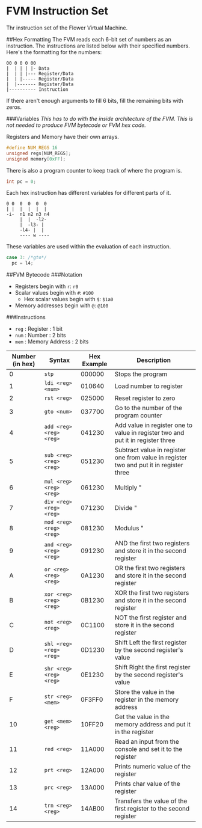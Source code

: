 # FVM Instruction Set
Thr instruction set of the Flower Virtual Machine.

##Hex Formatting
The FVM reads each 6-bit set of numbers as an instruction. The instructions are listed below with their specified numbers. Here's the formatting for the numbers:
```fvm
00 0 0 0 00
|  | | | |- Data
|  | | |--- Register/Data
|  | |----- Register/Data
|  |------- Register/Data
|---------- Instruction
```
If there aren't enough arguments to fill 6 bits, fill the remaining bits with zeros.

###Variables
*This has to do with the inside architecture of the FVM. This is not needed to produce FVM bytecode or FVM hex code.*

Registers and Memory have their own arrays.
```c
#define NUM_REGS 16
unsigned regs[NUM_REGS];
unsigned memory[0xFF];
```
There is also a program counter to keep track of where the program is.
```c
int pc = 0;
```

Each hex instruction has different variables for different parts of it.
```fvm
0 0  0  0  0  0
| |  |  |  |  |
-i-  n1 n2 n3 n4
     |  |  -l2-
     |  -l3- |
     -l4- |  |
     ---- w ----
```
These variables are used within the evaluation of each instruction.
```c   
case 3: /*gto*/
  pc = l4;
```

##FVM Bytecode
###Notation
* Registers begin with `r`: `r0`
* Scalar values begin with `#`: `#100`
  * Hex scalar values begin with `$`: `$1a0`
* Memory addresses begin with `@`: `@100`

###Instructions
* `reg` : Register : 1 bit
* `num` : Number : 2 bits
* `mem` : Memory Address : 2 bits

Number (in hex)| Syntax | Hex Example | Description
-------|--------|-------------|------------
0 | `stp`                     | 000000 | Stops the program
1 | `ldi <reg> <num>`         | 010640 | Load number to register
2 | `rst <reg>`               | 025000 | Reset register to zero
3 | `gto <num>`               | 037700 | Go to the number of the program counter
4 | `add <reg> <reg> <reg>`   | 041230 | Add value in register one to value in register two and put it in register three
5 | `sub <reg> <reg> <reg>`   | 051230 | Subtract value in register one from value in register two and put it in register three
6 | `mul <reg> <reg> <reg>`   | 061230 | Multiply "
7 | `div <reg> <reg> <reg>`   | 071230 | Divide "
8 | `mod <reg> <reg> <reg>`   | 081230 | Modulus "
9 | `and <reg> <reg> <reg>`   | 091230 | AND the first two registers and store it in the second register
A | `or <reg> <reg> <reg>`    | 0A1230 | OR the first two registers and store it in the second register
B | `xor <reg> <reg> <reg>`   | 0B1230 | XOR the first two registers and store it in the second register
C | `not <reg> <reg> `        | 0C1100 | NOT the first register and store it in the second register
D | `shl <reg> <reg> <reg>`   | 0D1230 | Shift Left the first register by the second register's value
E | `shr <reg> <reg> <reg>`   | 0E1230 | Shift Right the first register by the second register's value
F | `str <reg> <mem>`         | 0F3FF0 | Store the value in the register in the memory address
10 | `get <mem> <reg>`        | 10FF20 | Get the value in the memory address and put it in the register
11 | `red <reg>`              | 11A000 | Read an input from the console and set it to the register
12 | `prt <reg>`              | 12A000 | Prints numeric value of the register
13 | `prc <reg>`              | 13A000 | Prints char value of the register
14 | `trn <reg> <reg>`         | 14AB00 | Transfers the value of the first register to the second register
